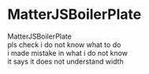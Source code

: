 # MatterJSBoilerPlate
MatterJSBoilerPlate          
pls check i do not know what to do         
i made mistake in what i do not know         
it says it does not understand width           
